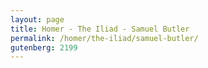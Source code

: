 ```yaml
---
layout: page
title: Homer - The Iliad - Samuel Butler
permalink: /homer/the-iliad/samuel-butler/
gutenberg: 2199
---
```



